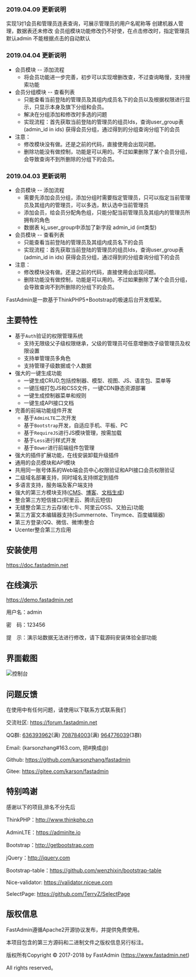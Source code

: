 ### 2019.04.09 更新说明
实现1对1会员和管理员连表查询，可展示管理员的用户名昵称等
创建机器人管理，数据表还未修改
会员组模块功能修改仍不好使，在点击修改时，指定管理员默认admin 不能根据点击的自动默认

### 2019.04.04 更新说明

* 会员模块 -- 添加流程
  * 将会员功能进一步完善，初步可以实现增删改查，不过查询略慢，支持搜索功能
* 会员分组模块 -- 查看列表
  * 只能查看当前登陆的管理员及其组内成员名下的会员以及根据权限进行显示，只显示本身及旗下分组和会员。
  * 解决在分组添加和修改时多选的问题
  * 实现流程：首先获取当前登陆的管理员的组员Ids，查询user_group表(admin_id in ids) 获得会员分组，通过得到的分组查询分组下的会员
* 注意： 
  * 修改模块没有做。还是之前的代码，直接使用会出现问题。
  * 删除功能没有做控制，功能是可以用的。不过如果删除了某个会员分组，会导致查询不到所删除的分组下的会员。
### 2019.04.03 更新说明

* 会员模块 -- 添加流程
  * 需要先添加会员分组，添加分组时需要指定管理员，只可以指定当前管理员及其组内的管理员，可以多选，默认选中当前管理员
  * 添加会员，给会员分配角色组，只能分配当前管理员及其组内的管理员所拥有的角色
  * 数据表 kj_user_group中添加了新字段 admin_id  (int类型)
* 会员模块 -- 查看列表
  * 只能查看当前登陆的管理员及其组内成员名下的会员
  * 实现流程：首先获取当前登陆的管理员的组员Ids，查询user_group表(admin_id in ids) 获得会员分组，通过得到的分组查询分组下的会员
* 注意： 
  * 修改模块没有做。还是之前的代码，直接使用会出现问题。
  * 删除功能没有做控制，功能是可以用的。不过如果删除了某个会员分组，会导致查询不到所删除的分组下的会员。





FastAdmin是一款基于ThinkPHP5+Bootstrap的极速后台开发框架。


## **主要特性**

* 基于`Auth`验证的权限管理系统
    * 支持无限级父子级权限继承，父级的管理员可任意增删改子级管理员及权限设置
    * 支持单管理员多角色
    * 支持管理子级数据或个人数据
* 强大的一键生成功能
    * 一键生成CRUD,包括控制器、模型、视图、JS、语言包、菜单等
    * 一键压缩打包JS和CSS文件，一键CDN静态资源部署
    * 一键生成控制器菜单和规则
    * 一键生成API接口文档
* 完善的前端功能组件开发
    * 基于`AdminLTE`二次开发
    * 基于`Bootstrap`开发，自适应手机、平板、PC
    * 基于`RequireJS`进行JS模块管理，按需加载
    * 基于`Less`进行样式开发
    * 基于`Bower`进行前端组件包管理
* 强大的插件扩展功能，在线安装卸载升级插件
* 通用的会员模块和API模块
* 共用同一账号体系的Web端会员中心权限验证和API接口会员权限验证
* 二级域名部署支持，同时域名支持绑定到插件
* 多语言支持，服务端及客户端支持
* 强大的第三方模块支持([CMS](https://www.fastadmin.net/store/cms.html)、[博客](https://www.fastadmin.net/store/blog.html)、[文档生成](https://www.fastadmin.net/store/docs.html))
* 整合第三方短信接口(阿里云、腾讯云短信)
* 无缝整合第三方云存储(七牛、阿里云OSS、又拍云)功能
* 第三方富文本编辑器支持(Summernote、Tinymce、百度编辑器)
* 第三方登录(QQ、微信、微博)整合
* Ucenter整合第三方应用

## **安装使用**

https://doc.fastadmin.net

## **在线演示**

https://demo.fastadmin.net

用户名：admin

密　码：123456

提　示：演示站数据无法进行修改，请下载源码安装体验全部功能

## **界面截图**
![控制台](https://gitee.com/uploads/images/2017/0411/113717_e99ff3e7_10933.png "控制台")

## **问题反馈**

在使用中有任何问题，请使用以下联系方式联系我们

交流社区: https://forum.fastadmin.net

QQ群: [636393962](https://jq.qq.com/?_wv=1027&k=487PNBb)(满) [708784003](https://jq.qq.com/?_wv=1027&k=5ObjtwM)(满) [964776039](https://jq.qq.com/?_wv=1027&k=59qjU2P)(3群)

Email: (karsonzhang#163.com, 把#换成@)

Github: https://github.com/karsonzhang/fastadmin

Gitee: https://gitee.com/karson/fastadmin

## **特别鸣谢**

感谢以下的项目,排名不分先后

ThinkPHP：http://www.thinkphp.cn

AdminLTE：https://adminlte.io

Bootstrap：http://getbootstrap.com

jQuery：http://jquery.com

Bootstrap-table：https://github.com/wenzhixin/bootstrap-table

Nice-validator: https://validator.niceue.com

SelectPage: https://github.com/TerryZ/SelectPage


## **版权信息**

FastAdmin遵循Apache2开源协议发布，并提供免费使用。

本项目包含的第三方源码和二进制文件之版权信息另行标注。

版权所有Copyright © 2017-2018 by FastAdmin (https://www.fastadmin.net)

All rights reserved。
